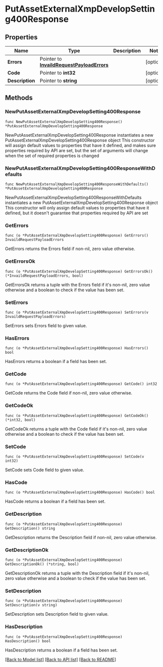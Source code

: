 # PutAssetExternalXmpDevelopSetting400Response

## Properties

Name | Type | Description | Notes
------------ | ------------- | ------------- | -------------
**Errors** | Pointer to [**InvaildRequestPayloadErrors**](InvaildRequestPayloadErrors.md) |  | [optional] 
**Code** | Pointer to **int32** |  | [optional] 
**Description** | Pointer to **string** |  | [optional] 

## Methods

### NewPutAssetExternalXmpDevelopSetting400Response

`func NewPutAssetExternalXmpDevelopSetting400Response() *PutAssetExternalXmpDevelopSetting400Response`

NewPutAssetExternalXmpDevelopSetting400Response instantiates a new PutAssetExternalXmpDevelopSetting400Response object
This constructor will assign default values to properties that have it defined,
and makes sure properties required by API are set, but the set of arguments
will change when the set of required properties is changed

### NewPutAssetExternalXmpDevelopSetting400ResponseWithDefaults

`func NewPutAssetExternalXmpDevelopSetting400ResponseWithDefaults() *PutAssetExternalXmpDevelopSetting400Response`

NewPutAssetExternalXmpDevelopSetting400ResponseWithDefaults instantiates a new PutAssetExternalXmpDevelopSetting400Response object
This constructor will only assign default values to properties that have it defined,
but it doesn't guarantee that properties required by API are set

### GetErrors

`func (o *PutAssetExternalXmpDevelopSetting400Response) GetErrors() InvaildRequestPayloadErrors`

GetErrors returns the Errors field if non-nil, zero value otherwise.

### GetErrorsOk

`func (o *PutAssetExternalXmpDevelopSetting400Response) GetErrorsOk() (*InvaildRequestPayloadErrors, bool)`

GetErrorsOk returns a tuple with the Errors field if it's non-nil, zero value otherwise
and a boolean to check if the value has been set.

### SetErrors

`func (o *PutAssetExternalXmpDevelopSetting400Response) SetErrors(v InvaildRequestPayloadErrors)`

SetErrors sets Errors field to given value.

### HasErrors

`func (o *PutAssetExternalXmpDevelopSetting400Response) HasErrors() bool`

HasErrors returns a boolean if a field has been set.

### GetCode

`func (o *PutAssetExternalXmpDevelopSetting400Response) GetCode() int32`

GetCode returns the Code field if non-nil, zero value otherwise.

### GetCodeOk

`func (o *PutAssetExternalXmpDevelopSetting400Response) GetCodeOk() (*int32, bool)`

GetCodeOk returns a tuple with the Code field if it's non-nil, zero value otherwise
and a boolean to check if the value has been set.

### SetCode

`func (o *PutAssetExternalXmpDevelopSetting400Response) SetCode(v int32)`

SetCode sets Code field to given value.

### HasCode

`func (o *PutAssetExternalXmpDevelopSetting400Response) HasCode() bool`

HasCode returns a boolean if a field has been set.

### GetDescription

`func (o *PutAssetExternalXmpDevelopSetting400Response) GetDescription() string`

GetDescription returns the Description field if non-nil, zero value otherwise.

### GetDescriptionOk

`func (o *PutAssetExternalXmpDevelopSetting400Response) GetDescriptionOk() (*string, bool)`

GetDescriptionOk returns a tuple with the Description field if it's non-nil, zero value otherwise
and a boolean to check if the value has been set.

### SetDescription

`func (o *PutAssetExternalXmpDevelopSetting400Response) SetDescription(v string)`

SetDescription sets Description field to given value.

### HasDescription

`func (o *PutAssetExternalXmpDevelopSetting400Response) HasDescription() bool`

HasDescription returns a boolean if a field has been set.


[[Back to Model list]](../README.md#documentation-for-models) [[Back to API list]](../README.md#documentation-for-api-endpoints) [[Back to README]](../README.md)


